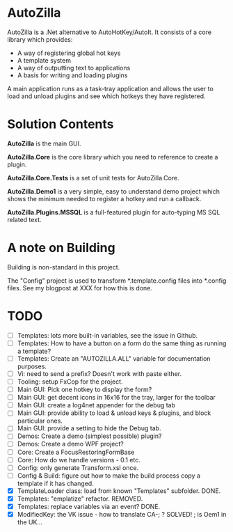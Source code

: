 AutoZilla
=========
AutoZilla is a .Net alternative to AutoHotKey/AutoIt. It consists of a core
library which provides: 

- A way of registering global hot keys
- A template system
- A way of outputting text to applications
- A basis for writing and loading plugins

A main application runs as a task-tray application and allows the user to load
and unload plugins and see which hotkeys they have registered.


Solution Contents
=================
**AutoZilla** is the main GUI.

**AutoZilla.Core** is the core library which you need to reference to
create a plugin.

**AutoZilla.Core.Tests** is a set of unit tests for AutoZilla.Core.

**AutoZilla.Demo1** is a very simple, easy to understand demo project
which shows the minimum needed to register a hotkey and run a callback.

**AutoZilla.Plugins.MSSQL** is a full-featured plugin for auto-typing MS SQL
related text.


A note on Building
==================
Building is non-standard in this project.

The "Config" project is used to transform *.template.config
files into *.config files. See my blogpost at XXX for how this is done.


TODO
====
- [ ] Templates: lots more built-in variables, see the issue in Github.
- [ ] Templates: How to have a button on a form do the same thing as running a template?
- [ ] Templates: Create an "AUTOZILLA.ALL" variable for documentation purposes.
- [ ] Vi: need to send a prefix? Doesn't work with paste either.
- [ ] Tooling: setup FxCop for the project.
- [ ] Main GUI: Pick one hotkey to display the form?
- [ ] Main GUI: get decent icons in 16x16 for the tray, larger for the toolbar
- [ ] Main GUI: create a log4net appender for the debug tab
- [ ] Main GUI: provide ability to load & unload keys & plugins, and block particular ones.
- [ ] Main GUI: provide a setting to hide the Debug tab.
- [ ] Demos: Create a demo (simplest possible) plugin?
- [ ] Demos: Create a demo WPF project?
- [ ] Core: Create a FocusRestoringFormBase
- [ ] Core: How do we handle versions - 0.1 etc.
- [ ] Config: only generate Transform.xsl once.
- [ ] Config & Build: figure out how to make the build process copy a template if it has changed.
- [X] TemplateLoader class: load from known "Templates" subfolder. DONE.
- [X] Templates: "emplatize" refactor. REMOVED.
- [X] Templates: replace variables via an event? DONE.
- [X] ModifiedKey: the VK issue - how to translate CA-; ? SOLVED! ; is Oem1 in the UK...
